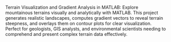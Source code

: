 Terrain Visualization and Gradient Analysis in MATLAB:
Explore mountainous terrains visually and analytically with MATLAB. This project generates realistic landscapes, computes gradient vectors to reveal terrain steepness, and overlays them on contour plots for clear visualization. Perfect for geologists, GIS analysts, and environmental scientists needing to comprehend and present complex terrain data effectively.
